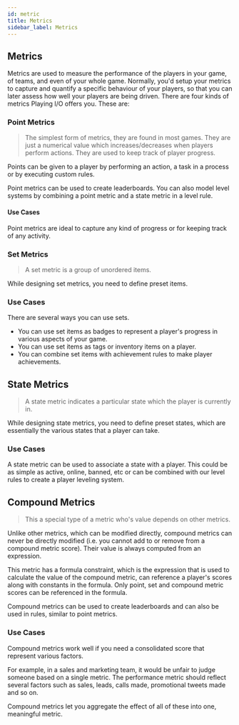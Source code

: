 ```yaml
---
id: metric
title: Metrics
sidebar_label: Metrics
---
```


## Metrics

Metrics are used to measure the performance of the players in your game, of teams, and even of your whole game. Normally, you'd setup your metrics to capture and quantify a specific behaviour of your players, so that you can later assess how well your players are being driven. There are four kinds of metrics Playing I/O offers you. These are:



### Point Metrics

> The simplest form of metrics, they are found in most games. They are just a numerical value which increases/decreases when players perform actions. They are used to keep track of player progress.

Points can be given to a player by performing an action, a task in a process or by executing custom rules.

Point metrics can be used to create leaderboards. You can also model level systems by combining a point metric and a state metric in a level rule.

#### Use Cases

Point metrics are ideal to capture any kind of progress or for keeping track of any activity.



### Set Metrics

> A set metric is a group of unordered items.

While designing set metrics, you need to define preset items.

### Use Cases

There are several ways you can use sets.

* You can use set items as badges to represent a player's progress in various aspects of your game.
* You can use set items as tags or inventory items on a player.
* You can combine set items with achievement rules to make player achievements.



## State Metrics

> A state metric indicates a particular state which the player is currently in.

While designing state metrics, you need to define preset states, which are essentially the various states that a player can take.

### Use Cases

A state metric can be used to associate a state with a player. This could be as simple as active, online, banned, etc or can be combined with our level rules to create a player leveling system.



## Compound Metrics

> This a special type of a metric who's value depends on other metrics.

Unlike other metrics, which can be modified directly, compound metrics can never be directly modified (i.e. you cannot add to or remove from a compound metric score). Their value is always computed from an expression.

This metric has a formula constraint, which is the expression that is used to calculate the value of the compound metric, can reference a player's scores along with constants in the formula. Only point, set and compound metric scores can be referenced in the formula.

Compound metrics can be used to create leaderboards and can also be used in rules, similar to point metrics.

### Use Cases
Compound metrics work well if you need a consolidated score that represent various factors.

For example, in a sales and marketing team, it would be unfair to judge someone based on a single metric. The performance metric should reflect several factors such as sales, leads, calls made, promotional tweets made and so on.

Compound metrics let you aggregate the effect of all of these into one, meaningful metric.